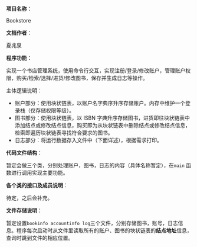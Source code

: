 **项目名称**：

Bookstore

**文档作者**：

夏兆泉

**程序功能**：

实现一个书店管理系统，使用命令行交互，实现注册/登录/修改账户，管理账户权限，购买/检索/选择/进货/修改图书，保存并生成日志等操作。

主体逻辑说明：

- 账户部分：使用块状链表，以账户名字典序升序存储账户。内存中维护一个登录栈（仅存储权限等级）。
- 图书部分：使用块状链表，以 $\text{ISBN}$ 字典升序存储图书，进货即往块状链表中添加结点或修改结点信息，购买即为从块状链表中删除结点或修改结点信息，检索即遍历块状链表寻找符合要求的图书。
- 日志部分：将运行数据存入文件中（下面详述），根据需求打印。

**代码文件结构**：

暂定会做三个类，分别处理账户，图书，日志的内容（具体名称暂定），在`main` 函数进行调用实现主要功能。

**各个类的接口及成员说明**：

待定，之后会补充。

**文件存储说明**：

暂定设置`bookinfo accountinfo log`三个文件，分别存储图书，账号，日志信息。程序每次启动时从文件里读取所有的账户、图书的块状链表的**结点地址**信息，查询时跳到文件的相应位置。
